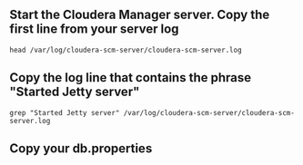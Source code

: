 ## Start the Cloudera Manager server. Copy the first line from your server log
```
head /var/log/cloudera-scm-server/cloudera-scm-server.log

```

## Copy the log line that contains the phrase "Started Jetty server"
```
grep "Started Jetty server" /var/log/cloudera-scm-server/cloudera-scm-server.log
```

## Copy your db.properties
```
```
